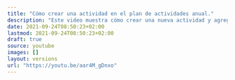 ```yaml
---
title: "Cómo crear una actividad en el plan de actividades anual."
description: "Este video muestra cómo crear una nueva actividad y agregarla a un plan anual."
date: 2021-09-24T08:50:23+02:00
lastmod: 2021-09-24T08:50:23+02:00
draft: true
source: youtube
images: []
layout: versions
url: "https://youtu.be/aar4M_gDnxo"
---
```


